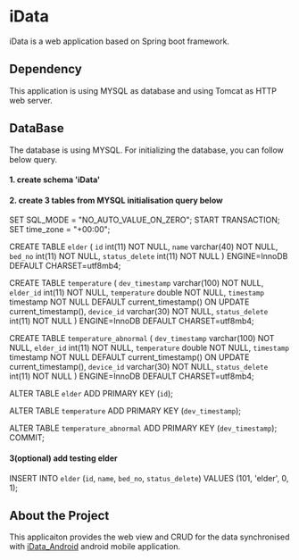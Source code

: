 # iData
iData is a web application based on Spring boot framework.
## Dependency
This application is using MYSQL as database and using Tomcat as HTTP web server.

## DataBase
The database is using MYSQL. For initializing the database, you can follow below query.

#### 1. create schema 'iData'
#### 2. create 3 tables from MYSQL initialisation query below

SET SQL_MODE = "NO_AUTO_VALUE_ON_ZERO";
START TRANSACTION;
SET time_zone = "+00:00";

CREATE TABLE `elder` (
  `id` int(11) NOT NULL,
  `name` varchar(40) NOT NULL,
  `bed_no` int(11) NOT NULL,
  `status_delete` int(11) NOT NULL
) ENGINE=InnoDB DEFAULT CHARSET=utf8mb4;

CREATE TABLE `temperature` (
  `dev_timestamp` varchar(100) NOT NULL,
  `elder_id` int(11) NOT NULL,
  `temperature` double NOT NULL,
  `timestamp` timestamp NOT NULL DEFAULT current_timestamp() ON UPDATE current_timestamp(),
  `device_id` varchar(30) NOT NULL,
  `status_delete` int(11) NOT NULL
) ENGINE=InnoDB DEFAULT CHARSET=utf8mb4;


CREATE TABLE `temperature_abnormal` (
  `dev_timestamp` varchar(100) NOT NULL,
  `elder_id` int(11) NOT NULL,
  `temperature` double NOT NULL,
  `timestamp` timestamp NOT NULL DEFAULT current_timestamp() ON UPDATE current_timestamp(),
  `device_id` varchar(30) NOT NULL,
  `status_delete` int(11) NOT NULL
) ENGINE=InnoDB DEFAULT CHARSET=utf8mb4;

ALTER TABLE `elder`
  ADD PRIMARY KEY (`id`);

ALTER TABLE `temperature`
  ADD PRIMARY KEY (`dev_timestamp`);


ALTER TABLE `temperature_abnormal`
  ADD PRIMARY KEY (`dev_timestamp`);
COMMIT;

#### 3(optional) add testing elder
INSERT INTO `elder` (`id`, `name`, `bed_no`, `status_delete`) VALUES
(101, 'elder', 0, 1);


## About the Project
This applicaiton provides the web view and CRUD for the data synchronised with  [iData_Android](https://github.com/caretechsw/iData_android) android mobile application.

